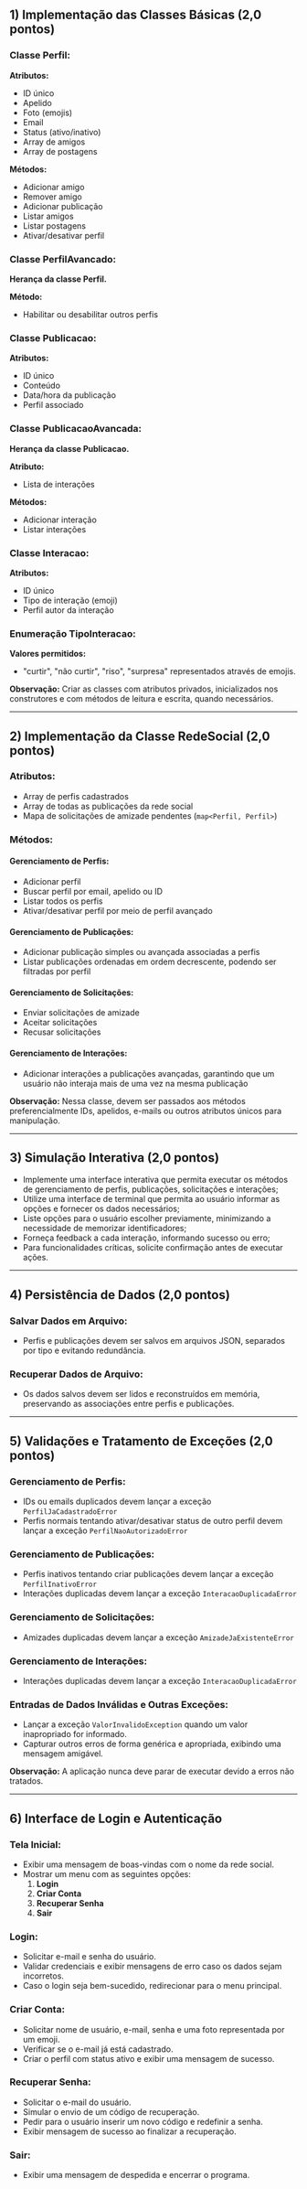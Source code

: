## 1) Implementação das Classes Básicas (2,0 pontos)

### Classe Perfil:
**Atributos:**
- ID único
- Apelido
- Foto (emojis)
- Email
- Status (ativo/inativo)
- Array de amigos
- Array de postagens

**Métodos:**
- Adicionar amigo
- Remover amigo
- Adicionar publicação
- Listar amigos
- Listar postagens
- Ativar/desativar perfil

### Classe PerfilAvancado:
**Herança da classe Perfil.**

**Método:**
- Habilitar ou desabilitar outros perfis

### Classe Publicacao:
**Atributos:**
- ID único
- Conteúdo
- Data/hora da publicação
- Perfil associado

### Classe PublicacaoAvancada:
**Herança da classe Publicacao.**

**Atributo:**
- Lista de interações

**Métodos:**
- Adicionar interação
- Listar interações

### Classe Interacao:
**Atributos:**
- ID único
- Tipo de interação (emoji)
- Perfil autor da interação

### Enumeração TipoInteracao:
**Valores permitidos:**
- "curtir", "não curtir", "riso", "surpresa" representados através de emojis.

**Observação:** Criar as classes com atributos privados, inicializados nos construtores e com métodos de leitura e escrita, quando necessários.

---

## 2) Implementação da Classe RedeSocial (2,0 pontos)

### Atributos:
- Array de perfis cadastrados
- Array de todas as publicações da rede social
- Mapa de solicitações de amizade pendentes (`map<Perfil, Perfil>`)

### Métodos:

#### Gerenciamento de Perfis:
- Adicionar perfil
- Buscar perfil por email, apelido ou ID
- Listar todos os perfis
- Ativar/desativar perfil por meio de perfil avançado

#### Gerenciamento de Publicações:
- Adicionar publicação simples ou avançada associadas a perfis
- Listar publicações ordenadas em ordem decrescente, podendo ser filtradas por perfil

#### Gerenciamento de Solicitações:
- Enviar solicitações de amizade
- Aceitar solicitações
- Recusar solicitações

#### Gerenciamento de Interações:
- Adicionar interações a publicações avançadas, garantindo que um usuário não interaja mais de uma vez na mesma publicação

**Observação:** Nessa classe, devem ser passados aos métodos preferencialmente IDs, apelidos, e-mails ou outros atributos únicos para manipulação.

---

## 3) Simulação Interativa (2,0 pontos)

- Implemente uma interface interativa que permita executar os métodos de gerenciamento de perfis, publicações, solicitações e interações;
- Utilize uma interface de terminal que permita ao usuário informar as opções e fornecer os dados necessários;
- Liste opções para o usuário escolher previamente, minimizando a necessidade de memorizar identificadores;
- Forneça feedback a cada interação, informando sucesso ou erro;
- Para funcionalidades críticas, solicite confirmação antes de executar ações.

---

## 4) Persistência de Dados (2,0 pontos)

### Salvar Dados em Arquivo:
- Perfis e publicações devem ser salvos em arquivos JSON, separados por tipo e evitando redundância.

### Recuperar Dados de Arquivo:
- Os dados salvos devem ser lidos e reconstruídos em memória, preservando as associações entre perfis e publicações.

---

## 5) Validações e Tratamento de Exceções (2,0 pontos)

### Gerenciamento de Perfis:
- IDs ou emails duplicados devem lançar a exceção `PerfilJaCadastradoError`
- Perfis normais tentando ativar/desativar status de outro perfil devem lançar a exceção `PerfilNaoAutorizadoError`

### Gerenciamento de Publicações:
- Perfis inativos tentando criar publicações devem lançar a exceção `PerfilInativoError`
- Interações duplicadas devem lançar a exceção `InteracaoDuplicadaError`

### Gerenciamento de Solicitações:
- Amizades duplicadas devem lançar a exceção `AmizadeJaExistenteError`

### Gerenciamento de Interações:
- Interações duplicadas devem lançar a exceção `InteracaoDuplicadaError`

### Entradas de Dados Inválidas e Outras Exceções:
- Lançar a exceção `ValorInvalidoException` quando um valor inapropriado for informado.
- Capturar outros erros de forma genérica e apropriada, exibindo uma mensagem amigável.

**Observação:** A aplicação nunca deve parar de executar devido a erros não tratados.

---

## 6) Interface de Login e Autenticação

### Tela Inicial:
- Exibir uma mensagem de boas-vindas com o nome da rede social.
- Mostrar um menu com as seguintes opções:
  1. **Login**
  2. **Criar Conta**
  3. **Recuperar Senha**
  4. **Sair**

### Login:
- Solicitar e-mail e senha do usuário.
- Validar credenciais e exibir mensagens de erro caso os dados sejam incorretos.
- Caso o login seja bem-sucedido, redirecionar para o menu principal.

### Criar Conta:
- Solicitar nome de usuário, e-mail, senha e uma foto representada por um emoji.
- Verificar se o e-mail já está cadastrado.
- Criar o perfil com status ativo e exibir uma mensagem de sucesso.

### Recuperar Senha:
- Solicitar o e-mail do usuário.
- Simular o envio de um código de recuperação.
- Pedir para o usuário inserir um novo código e redefinir a senha.
- Exibir mensagem de sucesso ao finalizar a recuperação.

### Sair:
- Exibir uma mensagem de despedida e encerrar o programa.
